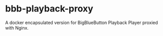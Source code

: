 # bbb-playback-proxy

A docker encapsulated version for BigBlueButton Playback Player proxied with Nginx.


